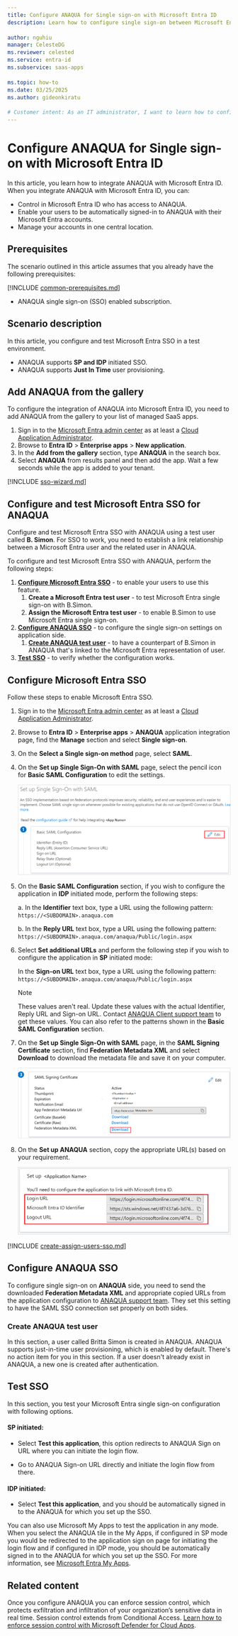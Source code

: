 ```yaml
---
title: Configure ANAQUA for Single sign-on with Microsoft Entra ID
description: Learn how to configure single sign-on between Microsoft Entra ID and ANAQUA.

author: nguhiu
manager: CelesteDG
ms.reviewer: celested
ms.service: entra-id
ms.subservice: saas-apps

ms.topic: how-to
ms.date: 03/25/2025
ms.author: gideonkiratu

# Customer intent: As an IT administrator, I want to learn how to configure single sign-on between Microsoft Entra ID and ANAQUA so that I can control who has access to ANAQUA, enable automatic sign-in with Microsoft Entra accounts, and manage my accounts in one central location.
---
```


# Configure ANAQUA for Single sign-on with Microsoft Entra ID

In this article,  you learn how to integrate ANAQUA with Microsoft Entra ID. When you integrate ANAQUA with Microsoft Entra ID, you can:

* Control in Microsoft Entra ID who has access to ANAQUA.
* Enable your users to be automatically signed-in to ANAQUA with their Microsoft Entra accounts.
* Manage your accounts in one central location.

## Prerequisites

The scenario outlined in this article assumes that you already have the following prerequisites:

[!INCLUDE [common-prerequisites.md](~/identity/saas-apps/includes/common-prerequisites.md)]
* ANAQUA single sign-on (SSO) enabled subscription.

## Scenario description

In this article,  you configure and test Microsoft Entra SSO in a test environment.

* ANAQUA supports **SP and IDP** initiated SSO.
* ANAQUA supports **Just In Time** user provisioning.

## Add ANAQUA from the gallery

To configure the integration of ANAQUA into Microsoft Entra ID, you need to add ANAQUA from the gallery to your list of managed SaaS apps.

1. Sign in to the [Microsoft Entra admin center](https://entra.microsoft.com) as at least a [Cloud Application Administrator](~/identity/role-based-access-control/permissions-reference.md#cloud-application-administrator).
1. Browse to **Entra ID** > **Enterprise apps** > **New application**.
1. In the **Add from the gallery** section, type **ANAQUA** in the search box.
1. Select **ANAQUA** from results panel and then add the app. Wait a few seconds while the app is added to your tenant.

 [!INCLUDE [sso-wizard.md](~/identity/saas-apps/includes/sso-wizard.md)]

<a name='configure-and-test-azure-ad-sso-for-anaqua'></a>

## Configure and test Microsoft Entra SSO for ANAQUA

Configure and test Microsoft Entra SSO with ANAQUA using a test user called **B. Simon**. For SSO to work, you need to establish a link relationship between a Microsoft Entra user and the related user in ANAQUA.

To configure and test Microsoft Entra SSO with ANAQUA, perform the following steps:

1. **[Configure Microsoft Entra SSO](#configure-azure-ad-sso)** - to enable your users to use this feature.
   1. **Create a Microsoft Entra test user** - to test Microsoft Entra single sign-on with B.Simon.
   1. **Assign the Microsoft Entra test user** - to enable B.Simon to use Microsoft Entra single sign-on.
1. **[Configure ANAQUA SSO](#configure-anaqua-sso)** - to configure the single sign-on settings on application side.
   1. **[Create ANAQUA test user](#create-anaqua-test-user)** - to have a counterpart of B.Simon in ANAQUA that's linked to the Microsoft Entra representation of user.
1. **[Test SSO](#test-sso)** - to verify whether the configuration works.

<a name='configure-azure-ad-sso'></a>

## Configure Microsoft Entra SSO

Follow these steps to enable Microsoft Entra SSO.

1. Sign in to the [Microsoft Entra admin center](https://entra.microsoft.com) as at least a [Cloud Application Administrator](~/identity/role-based-access-control/permissions-reference.md#cloud-application-administrator).
1. Browse to **Entra ID** > **Enterprise apps** > **ANAQUA** application integration page, find the **Manage** section and select **Single sign-on**.
1. On the **Select a Single sign-on method** page, select **SAML**.
1. On the **Set up Single Sign-On with SAML** page, select the pencil icon for **Basic SAML Configuration** to edit the settings.

   ![Edit Basic SAML Configuration](common/edit-urls.png)

1. On the **Basic SAML Configuration** section, if you wish to configure the application in **IDP** initiated mode, perform the following steps:

   a. In the **Identifier** text box, type a URL using the following pattern:
    `https://<SUBDOMAIN>.anaqua.com`

   b. In the **Reply URL** text box, type a URL using the following pattern:
    `https://<SUBDOMAIN>.anaqua.com/anaqua/Public/login.aspx`

1. Select **Set additional URLs** and perform the following step if you wish to configure the application in **SP** initiated mode:

   In the **Sign-on URL** text box, type a URL using the following pattern:
    `https://<SUBDOMAIN>.anaqua.com/anaqua/Public/login.aspx`

	> [!NOTE]
	> These values aren't real. Update these values with the actual Identifier, Reply URL and Sign-on URL. Contact [ANAQUA Client support team](https://go.anaqua.com/contact-us) to get these values. You can also refer to the patterns shown in the **Basic SAML Configuration** section.

1. On the **Set up Single Sign-On with SAML** page, in the **SAML Signing Certificate** section, find **Federation Metadata XML** and select **Download** to download the metadata file and save it on your computer.

   ![The Certificate download link](common/metadataxml.png)

1. On the **Set up ANAQUA** section, copy the appropriate URL(s) based on your requirement.

   ![Copy configuration URLs](common/copy-configuration-urls.png)

<a name='create-an-azure-ad-test-user'></a>

[!INCLUDE [create-assign-users-sso.md](~/identity/saas-apps/includes/create-assign-users-sso.md)]

## Configure ANAQUA SSO

To configure single sign-on on **ANAQUA** side, you need to send the downloaded **Federation Metadata XML** and appropriate copied URLs from the application configuration to [ANAQUA support team](https://go.anaqua.com/contact-us). They set this setting to have the SAML SSO connection set properly on both sides.

### Create ANAQUA test user

In this section, a user called Britta Simon is created in ANAQUA. ANAQUA supports just-in-time user provisioning, which is enabled by default. There's no action item for you in this section. If a user doesn't already exist in ANAQUA, a new one is created after authentication.

## Test SSO

In this section, you test your Microsoft Entra single sign-on configuration with following options. 

#### SP initiated:

* Select **Test this application**, this option redirects to ANAQUA Sign on URL where you can initiate the login flow.  

* Go to ANAQUA Sign-on URL directly and initiate the login flow from there.

#### IDP initiated:

* Select **Test this application**, and you should be automatically signed in to the ANAQUA for which you set up the SSO. 

You can also use Microsoft My Apps to test the application in any mode. When you select the ANAQUA tile in the My Apps, if configured in SP mode you would be redirected to the application sign on page for initiating the login flow and if configured in IDP mode, you should be automatically signed in to the ANAQUA for which you set up the SSO. For more information, see [Microsoft Entra My Apps](/azure/active-directory/manage-apps/end-user-experiences#azure-ad-my-apps).

## Related content

Once you configure ANAQUA you can enforce session control, which protects exfiltration and infiltration of your organization’s sensitive data in real time. Session control extends from Conditional Access. [Learn how to enforce session control with Microsoft Defender for Cloud Apps](/cloud-app-security/proxy-deployment-aad).
